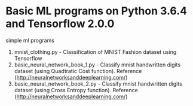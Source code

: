 # Basic ML programs on Python 3.6.4 and Tensorflow 2.0.0

simple ml programs

1. mnist_clothing.py - Classification of MNIST Fashion dataset using Tensorflow
2. basic_neural_network_book_1.py - Classify mnist handwritten digits dataset (using Quadtratic Cost function). Reference (<http://neuralnetworksanddeeplearning.com/>)
3. basic_neural_network_book_2.py - Classify mnist handwritten digits dataset (using Cross Entropy function). Reference (<http://neuralnetworksanddeeplearning.com/>)

